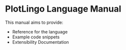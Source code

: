 # PlotLingo Language ManualThis manual aims to provide:- Reference for the language- Example code snippets- Extensibility Documentation
